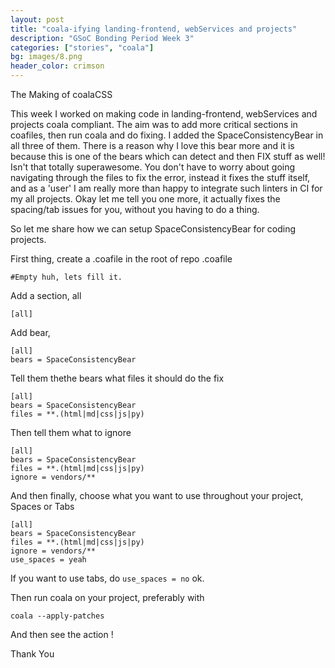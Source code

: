 ```yaml
---
layout: post
title: "coala-ifying landing-frontend, webServices and projects"
description: "GSoC Bonding Period Week 3"
categories: ["stories", "coala"]
bg: images/8.png
header_color: crimson
---
```


The Making of coalaCSS

This week I worked on making code in landing-frontend, webServices and projects coala compliant. The aim was to add more critical sections in coafiles, then run coala and do fixing. I added the SpaceConsistencyBear in all three of them. There is a reason why I love this bear more and it is because this is one of the bears which can detect and then FIX stuff as well! Isn't that totally superawesome. You don't have to worry about going navigating through the files to fix the error, instead it fixes the stuff itself, and as a 'user' I am really more than happy to integrate such linters in CI for my all projects. Okay let me tell you one more, it actually fixes the spacing/tab issues for you, without you having to do a thing.

So let me share how we can setup SpaceConsistencyBear for coding projects.


First thing, create a .coafile in the root of repo
.coafile
```
#Empty huh, lets fill it.
```

Add a section, all
```
[all]
```

Add bear,
```
[all]
bears = SpaceConsistencyBear
```

Tell them thethe bears what files it should do the fix
```
[all]
bears = SpaceConsistencyBear
files = **.(html|md|css|js|py)
```

Then tell them what to ignore
```
[all]
bears = SpaceConsistencyBear
files = **.(html|md|css|js|py)
ignore = vendors/**
```

And then finally, choose what you want to use throughout your project,
Spaces or Tabs
```
[all]
bears = SpaceConsistencyBear
files = **.(html|md|css|js|py)
ignore = vendors/**
use_spaces = yeah
```

If you want to use tabs, do ```use_spaces = no``` ok.

Then run coala on your project, preferably with
```
coala --apply-patches
```
And then see the action !

Thank You
